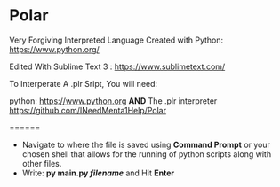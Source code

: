 # Polar
Very Forgiving Interpreted Language
Created with Python: https://www.python.org/

Edited With Sublime Text 3 : https://www.sublimetext.com/

To Interperate A .plr Sript, You will need:

python: https://www.python.org **AND** The .plr interpreter https://github.com/INeedMenta1Help/Polar

======
- Navigate to where the file is saved using **Command Prompt** or your chosen shell that allows for the running of python scripts along with other files.
- Write: **py main.py _filename_** and Hit **Enter**
